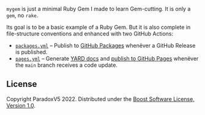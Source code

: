 `mygem` is just a minimal Ruby Gem I made to learn Gem-cutting.
It is only a `gem`, no `rake`.

Its goal is to be a basic example of a Ruby Gem.
But it is also complete in file-structure conventions and enhanced with two GitHub Actions:

* [`packages.yml`](.github/workflows/packages.yml) – Publish to
  [GitHub Packages](https://docs.github.com/packages/working-with-a-github-packages-registry/working-with-the-rubygems-registry)
  whenëver a GitHub Release is published.
* [`pages.yml`](.github/workflows/pages.yml) – Generate [YARD docs](https://yardoc.org/) and
  [publish to GitHub Pages](https://github.blog/changelog/2022-07-27-github-pages-custom-github-actions-workflows-beta/)
  whenëver the `main` branch receives a code update.


## License

Copyright ParadoxV5 2022. Distributed under the
[Boost Software License, Version 1.0](https://www.boost.org/users/license.html).